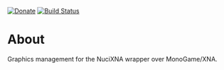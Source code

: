 [![Donate](https://img.shields.io/badge/-%E2%99%A5%20Donate-%23ff69b4)](https://hmlendea.go.ro/fund.html) [![Build Status](https://github.com/hmlendea/nucixna.graphics/actions/workflows/dotnet.yml/badge.svg)](https://github.com/hmlendea/nucixna.graphics/actions/workflows/dotnet.yml)

# About

Graphics management for the NuciXNA wrapper over MonoGame/XNA.
